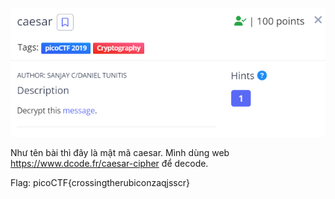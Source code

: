 ![Alt text](image.png)

Như tên bài thì đây là mật mã caesar.
Mình dùng web https://www.dcode.fr/caesar-cipher để decode.

Flag: picoCTF{crossingtherubiconzaqjsscr}
